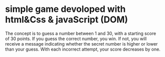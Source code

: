 # simple game devoloped with html&Css & javaScript (DOM)

The concept is to guess a number between 1 and 30, with a starting score of 30 points.
If you guess the correct number, you win.
If not, you will receive a message indicating whether the secret number is higher or lower than your guess.
With each incorrect attempt, your score decreases by one.
  
